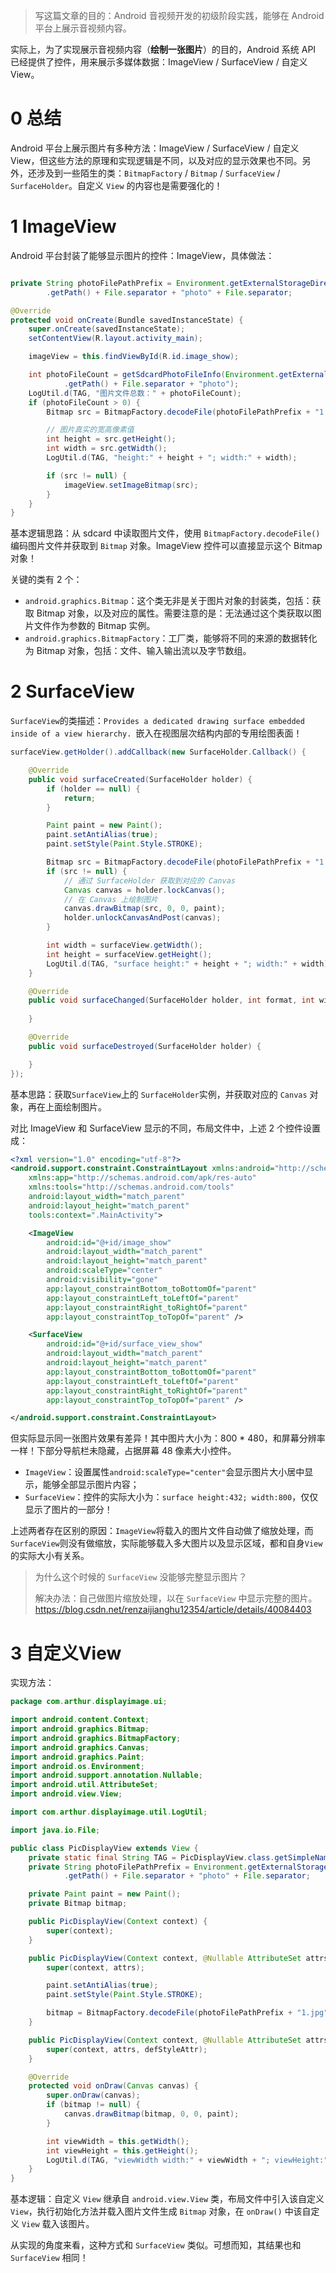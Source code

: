 > 写这篇文章的目的：Android 音视频开发的初级阶段实践，能够在 Android 平台上展示音视频内容。

实际上，为了实现展示音视频内容（**绘制一张图片**）的目的，Android 系统 API 已经提供了控件，用来展示多媒体数据：ImageView / SurfaceView / 自定义View。

# 0 总结

Android 平台上展示图片有多种方法：ImageView / SurfaceView / 自定义View，但这些方法的原理和实现逻辑是不同，以及对应的显示效果也不同。另外，还涉及到一些陌生的类：`BitmapFactory` / `Bitmap` / `SurfaceView` / `SurfaceHolder`。自定义 `View` 的内容也是需要强化的！

# 1 ImageView

Android 平台封装了能够显示图片的控件：ImageView，具体做法：

~~~java

private String photoFilePathPrefix = Environment.getExternalStorageDirectory()
		.getPath() + File.separator + "photo" + File.separator;

@Override
protected void onCreate(Bundle savedInstanceState) {
	super.onCreate(savedInstanceState);
	setContentView(R.layout.activity_main);

	imageView = this.findViewById(R.id.image_show);

	int photoFileCount = getSdcardPhotoFileInfo(Environment.getExternalStorageDirectory()
			.getPath() + File.separator + "photo");
	LogUtil.d(TAG, "图片文件总数：" + photoFileCount);
	if (photoFileCount > 0) {
		Bitmap src = BitmapFactory.decodeFile(photoFilePathPrefix + "1.jpg");

		// 图片真实的宽高像素值
		int height = src.getHeight();
		int width = src.getWidth();
		LogUtil.d(TAG, "height:" + height + "; width:" + width);

		if (src != null) {
			imageView.setImageBitmap(src);
		}
	}
}

~~~

基本逻辑思路：从 sdcard 中读取图片文件，使用 `BitmapFactory.decodeFile()` 编码图片文件并获取到 `Bitmap` 对象。ImageView 控件可以直接显示这个 Bitmap 对象！

关键的类有 2 个：

* `android.graphics.Bitmap`：这个类无非是关于图片对象的封装类，包括：获取 Bitmap 对象，以及对应的属性。需要注意的是：无法通过这个类获取以图片文件作为参数的 Bitmap 实例。
* `android.graphics.BitmapFactory`：工厂类，能够将不同的来源的数据转化为 Bitmap 对象，包括：文件、输入输出流以及字节数组。

# 2 SurfaceView

`SurfaceView`的类描述：`Provides a dedicated drawing surface embedded inside of a view hierarchy. `嵌入在视图层次结构内部的专用绘图表面！

~~~java
surfaceView.getHolder().addCallback(new SurfaceHolder.Callback() {

	@Override
	public void surfaceCreated(SurfaceHolder holder) {
		if (holder == null) {
			return;
		}

		Paint paint = new Paint();
		paint.setAntiAlias(true);
		paint.setStyle(Paint.Style.STROKE);

		Bitmap src = BitmapFactory.decodeFile(photoFilePathPrefix + "1.jpg");
		if (src != null) {
            // 通过 SurfaceHolder 获取到对应的 Canvas
			Canvas canvas = holder.lockCanvas();
            // 在 Canvas 上绘制图片
			canvas.drawBitmap(src, 0, 0, paint);
			holder.unlockCanvasAndPost(canvas);
		}

		int width = surfaceView.getWidth();
		int height = surfaceView.getHeight();
		LogUtil.d(TAG, "surface height:" + height + "; width:" + width);
	}

	@Override
	public void surfaceChanged(SurfaceHolder holder, int format, int width, int height) {
        
	}

	@Override
	public void surfaceDestroyed(SurfaceHolder holder) {

	}
});
~~~

基本思路：获取`SurfaceView`上的 `SurfaceHolder`实例，并获取对应的 `Canvas` 对象，再在上面绘制图片。

对比 ImageView 和 SurfaceView 显示的不同，布局文件中，上述 2 个控件设置成：

~~~xml
<?xml version="1.0" encoding="utf-8"?>
<android.support.constraint.ConstraintLayout xmlns:android="http://schemas.android.com/apk/res/android"
    xmlns:app="http://schemas.android.com/apk/res-auto"
    xmlns:tools="http://schemas.android.com/tools"
    android:layout_width="match_parent"
    android:layout_height="match_parent"
    tools:context=".MainActivity">

    <ImageView
        android:id="@+id/image_show"
        android:layout_width="match_parent"
        android:layout_height="match_parent"
        android:scaleType="center"
        android:visibility="gone"
        app:layout_constraintBottom_toBottomOf="parent"
        app:layout_constraintLeft_toLeftOf="parent"
        app:layout_constraintRight_toRightOf="parent"
        app:layout_constraintTop_toTopOf="parent" />

    <SurfaceView
        android:id="@+id/surface_view_show"
        android:layout_width="match_parent"
        android:layout_height="match_parent"
        app:layout_constraintBottom_toBottomOf="parent"
        app:layout_constraintLeft_toLeftOf="parent"
        app:layout_constraintRight_toRightOf="parent"
        app:layout_constraintTop_toTopOf="parent" />

</android.support.constraint.ConstraintLayout>
~~~

但实际显示同一张图片效果有差异！其中图片大小为：800 * 480，和屏幕分辨率一样！下部分导航栏未隐藏，占据屏幕 48 像素大小控件。

* `ImageView`：设置属性`android:scaleType="center"`会显示图片大小居中显示，能够全部显示图片内容；
* `SurfaceView`：控件的实际大小为：`surface height:432; width:800`，仅仅显示了图片的一部分！

上述两者存在区别的原因：`ImageView`将载入的图片文件自动做了缩放处理，而`SurfaceView`则没有做缩放，实际能够载入多大图片以及显示区域，都和自身`View`的实际大小有关系。

> 为什么这个时候的 `SurfaceView` 没能够完整显示图片？
>
> 解决办法：自己做图片缩放处理，以在 `SurfaceView` 中显示完整的图片。https://blog.csdn.net/renzaijianghu12354/article/details/40084403

# 3 自定义View

实现方法：

~~~java
package com.arthur.displayimage.ui;

import android.content.Context;
import android.graphics.Bitmap;
import android.graphics.BitmapFactory;
import android.graphics.Canvas;
import android.graphics.Paint;
import android.os.Environment;
import android.support.annotation.Nullable;
import android.util.AttributeSet;
import android.view.View;

import com.arthur.displayimage.util.LogUtil;

import java.io.File;

public class PicDisplayView extends View {
    private static final String TAG = PicDisplayView.class.getSimpleName();
    private String photoFilePathPrefix = Environment.getExternalStorageDirectory()
            .getPath() + File.separator + "photo" + File.separator;

    private Paint paint = new Paint();
    private Bitmap bitmap;

    public PicDisplayView(Context context) {
        super(context);
    }

    public PicDisplayView(Context context, @Nullable AttributeSet attrs) {
        super(context, attrs);

        paint.setAntiAlias(true);
        paint.setStyle(Paint.Style.STROKE);

        bitmap = BitmapFactory.decodeFile(photoFilePathPrefix + "1.jpg");
    }

    public PicDisplayView(Context context, @Nullable AttributeSet attrs, int defStyleAttr) {
        super(context, attrs, defStyleAttr);
    }

    @Override
    protected void onDraw(Canvas canvas) {
        super.onDraw(canvas);
        if (bitmap != null) {
            canvas.drawBitmap(bitmap, 0, 0, paint);
        }

        int viewWidth = this.getWidth();
        int viewHeight = this.getHeight();
        LogUtil.d(TAG, "viewWidth width:" + viewWidth + "; viewHeight:" + viewHeight);
    }
}
~~~

基本逻辑：自定义 `View` 继承自 `android.view.View` 类，布局文件中引入该自定义 `View`，执行初始化方法并载入图片文件生成 `Bitmap` 对象，在 `onDraw()` 中该自定义 `View` 载入该图片。

从实现的角度来看，这种方式和 `SurfaceView` 类似。可想而知，其结果也和 `SurfaceView` 相同！
